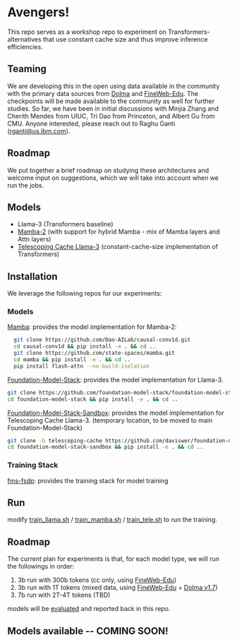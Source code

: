 # Avengers!

This repo serves as a workshop repo to experiment on Transformers-alternatives that 
use constant cache size and thus improve inference efficiencies.

## Teaming
We are developing this in the open using data available in the community with the primary data sources from [Dolma](https://allenai.github.io/dolma/) and [FineWeb-Edu](https://huggingface.co/datasets/HuggingFaceFW/fineweb-edu). The checkpoints will be made available to the community as well for further studies. So far, we have been in initial discussions with Minjia Zhang and Cherith Mendes from UIUC, Tri Dao from Princeton, and Albert Gu from CMU. Anyone interested, please reach out to Raghu Ganti (rganti@us.ibm.com).

## Roadmap
We put together a brief roadmap on studying these architectures and welcome input on suggestions, which we will take into account when we run the jobs.

## Models

- Llama-3 (Transformers baseline)
- [Mamba-2](https://arxiv.org/pdf/2312.00752) (with support for hybrid Mamba - mix of Mamba layers and Attn layers)
- [Telescoping Cache Llama-3](docs/telescoping-cache.md) (constant-cache-size implementation of Transformers)

## Installation

We leverage the following repos for our experiments:

### Models
[Mamba](https://github.com/state-spaces/mamba): provides the model implementation for Mamba-2:
```bash
  git clone https://github.com/Dao-AILab/causal-conv1d.git
  cd causal-conv1d && pip install -e . && cd ..
  git clone https://github.com/state-spaces/mamba.git
  cd mamba && pip install -e . && cd ..
  pip install flash-attn --no-build-isolation
```
[Foundation-Model-Stack](https://github.com/foundation-model-stack/foundation-model-stack): 
provides the model implementation for Llama-3.
```bash
git clone https://github.com/foundation-model-stack/foundation-model-stack.git
cd foundation-model-stack && pip install -e . && cd ..
```
[Foundation-Model-Stack-Sandbox](https://github.com/daviswer/foundation-model-stack-sandbox):
provides the model implementation for Telescoping Cache Llama-3. (temporary location,
to be moved to main Foundation-Model-Stack)
```bash
git clone -b telescoping-cache https://github.com/daviswer/foundation-model-stack-sandbox.git
cd foundation-model-stack-sandbox && pip install -e . && cd ..
```

### Training Stack
[fms-fsdp](https://github.com/foundation-model-stack/fms-fsdp): provides the training stack
for model training


## Run

modify [train_llama.sh](train_llama.sh) / [train_mamba.sh](train_mamba.sh) / 
[train_tele.sh](train_tele.sh) to run the training.


## Roadmap

The current plan for experiments is that, for each model type, we will run
the followings in order:

1. 3b run with 300b tokens (cc only, using [FineWeb-Edu](https://huggingface.co/datasets/HuggingFaceFW/fineweb-edu))
2. 3b run with 1T tokens (mixed data, using [FineWeb-Edu](https://huggingface.co/datasets/HuggingFaceFW/fineweb-edu) + [Dolma v1.7](https://huggingface.co/datasets/allenai/dolma))
3. 7b run with 2T-4T tokens (TBD)

models will be [evaluated](https://github.com/EleutherAI/lm-evaluation-harness) and reported back in this repo.


## Models available -- COMING SOON!
